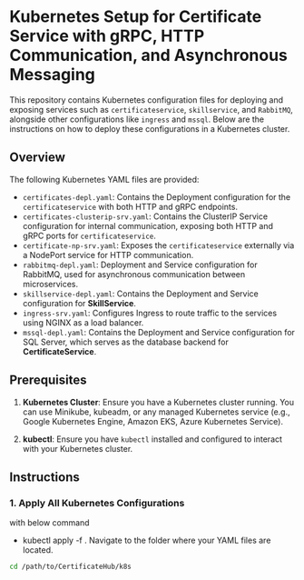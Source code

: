 # Kubernetes Setup for Certificate Service with gRPC, HTTP Communication, and Asynchronous Messaging

This repository contains Kubernetes configuration files for deploying and exposing services such as `certificateservice`, `skillservice`, and `RabbitMQ`, alongside other configurations like `ingress` and `mssql`. Below are the instructions on how to deploy these configurations in a Kubernetes cluster.

## Overview

The following Kubernetes YAML files are provided:

- `certificates-depl.yaml`: Contains the Deployment configuration for the `certificateservice` with both HTTP and gRPC endpoints.
- `certificates-clusterip-srv.yaml`: Contains the ClusterIP Service configuration for internal communication, exposing both HTTP and gRPC ports for `certificateservice`.
- `certificate-np-srv.yaml`: Exposes the `certificateservice` externally via a NodePort service for HTTP communication.
- `rabbitmq-depl.yaml`: Deployment and Service configuration for RabbitMQ, used for asynchronous communication between microservices.
- `skillservice-depl.yaml`: Contains the Deployment and Service configuration for **SkillService**.
- `ingress-srv.yaml`: Configures Ingress to route traffic to the services using NGINX as a load balancer.
- `mssql-depl.yaml`: Contains the Deployment and Service configuration for SQL Server, which serves as the database backend for **CertificateService**.

## Prerequisites

1. **Kubernetes Cluster**: Ensure you have a Kubernetes cluster running. You can use Minikube, kubeadm, or any managed Kubernetes service (e.g., Google Kubernetes Engine, Amazon EKS, Azure Kubernetes Service).

2. **kubectl**: Ensure you have `kubectl` installed and configured to interact with your Kubernetes cluster.

## Instructions

### 1. Apply All Kubernetes Configurations
with below command 
- kubectl apply -f .
Navigate to the folder where your YAML files are located.

```bash
cd /path/to/CertificateHub/k8s
